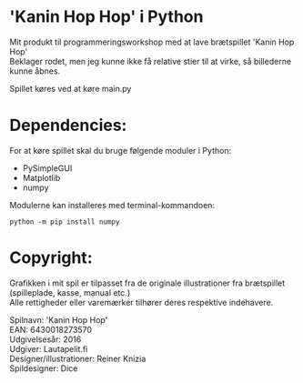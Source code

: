 # 'Kanin Hop Hop' i Python
Mit produkt til programmeringsworkshop med at lave brætspillet 'Kanin Hop Hop'  
Beklager rodet, men jeg kunne ikke få relative stier til at virke, så billederne kunne åbnes. 

Spillet køres ved at køre main.py

# Dependencies:
For at køre spillet skal du bruge følgende moduler i Python:  
- PySimpleGUI
- Matplotlib
- numpy  
  
Modulerne kan installeres med terminal-kommandoen:
```
python -m pip install numpy
```




# Copyright:  
Grafikken i mit spil er tilpasset fra de originale illustrationer fra brætspillet (spilleplade, kasse, manual etc.)  
Alle rettigheder eller varemærker tilhører deres respektive indehavere.  
  
Spilnavn: 'Kanin Hop Hop'  
EAN: 6430018273570  
Udgivelsesår: 2016  
Udgiver: Lautapelit.fi  
Designer/illustrationer: Reiner Knizia  
Spildesigner: Dice  
